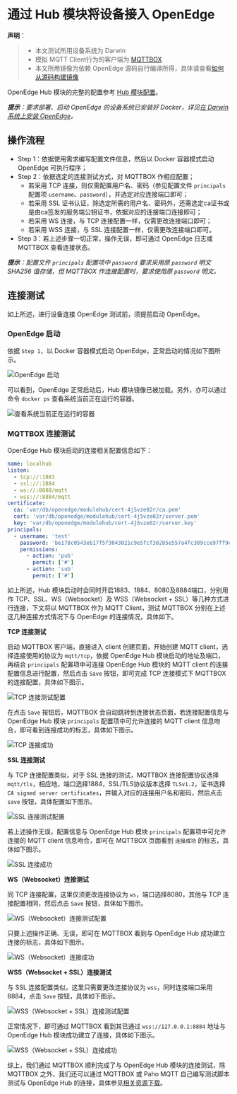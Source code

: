 # 通过 Hub 模块将设备接入 OpenEdge

**声明**：

> + 本文测试所用设备系统为 Darwin
> + 模拟 MQTT Client行为的客户端为 [MQTTBOX](../Resources-download.md#下载MQTTBOX客户端)
> + 本文所用镜像为依赖 OpenEdge 源码自行编译所得，具体请查看[如何从源码构建镜像](../setup/Build-OpenEdge-from-Source.md)

OpenEdge Hub 模块的完整的配置参考 [Hub 模块配置](./Config-interpretation.md#Hub模块配置)。

_**提示**：要求部署、启动 OpenEdge 的设备系统已安装好 Docker，详见[在 Darwin 系统上安装 OpenEdge](../setup/Install-OpenEdge-on-Darwin.md)。_

## 操作流程

- Step 1：依据使用需求编写配置文件信息，然后以 Docker 容器模式启动 OpenEdge 可执行程序；
- Step 2：依据选定的连接测试方式，对 MQTTBOX 作相应配置；
    - 若采用 TCP 连接，则仅需配置用户名、密码（参见配置文件 `principals` 配置项 `username`、`password`），并选定对应连接端口即可；
    - 若采用 SSL 证书认证，除选定所需的用户名、密码外，还需选定ca证书或是由ca签发的服务端公钥证书，依据对应的连接端口连接即可；
    - 若采用 WS 连接，与 TCP 连接配置一样，仅需更改连接端口即可；
    - 若采用 WSS 连接，与 SSL 连接配置一样，仅需更改连接端口即可。
- Step 3：若上述步骤一切正常，操作无误，即可通过 OpenEdge 日志或 MQTTBOX 查看连接状态。

_**提示**：配置文件 `principals` 配置项中 `password` 要求采用原 `password` 明文 SHA256 值存储，但 MQTTBOX 作连接配置时，要求使用原 `password` 明文。_

## 连接测试

如上所述，进行设备连接 OpenEdge 测试前，须提前启动 OpenEdge。

### OpenEdge 启动

依据 `Step 1`，以 Docker 容器模式启动 OpenEdge，正常启动的情况如下图所示。

![OpenEdge 启动](../../images/tutorials/connect/openedge-hub-start.png)

可以看到，OpenEdge 正常启动后，Hub 模块镜像已被加载。另外，亦可以通过命令 `docker ps` 查看系统当前正在运行的容器。

![查看系统当前正在运行的容器](../../images/tutorials/connect/container-openedge-hub-run.png)

### MQTTBOX 连接测试

OpenEdge Hub 模块启动的连接相关配置信息如下：

```yaml
name: localhub
listen:
  - tcp://:1883
  - ssl://:1884
  - ws://:8080/mqtt
  - wss://:8884/mqtt
certificate:
  ca: 'var/db/openedge/modulehub/cert-4j5vze02r/ca.pem'
  cert: 'var/db/openedge/modulehub/cert-4j5vze02r/server.pem'
  key: 'var/db/openedge/modulehub/cert-4j5vze02r/server.key'
principals:
  - username: 'test'
    password: 'be178c0543eb17f5f3043021c9e5fcf30285e557a4fc309cce97ff9ca6182912'
    permissions:
      - action: 'pub'
        permit: ['#']
      - action: 'sub'
        permit: ['#']
```

如上所述，Hub 模块启动时会同时开启1883、1884、8080及8884端口，分别用作 TCP、SSL、WS（Websocket）及 WSS（Websocket + SSL）等几种方式进行连接，下文将以 MQTTBOX 作为 MQTT Client，测试 MQTTBOX 分别在上述这几种连接方式情况下与 OpenEdge 的连接情况，具体如下。

**TCP 连接测试**

启动 MQTTBOX 客户端，直接进入 client 创建页面，开始创建 MQTT client，选择连接使用的协议为 `mqtt/tcp`，依据 OpenEdge Hub 模块启动的地址及端口，再结合 `principals` 配置项中可连接 OpenEdge Hub 模块的 MQTT client 的连接配置信息进行配置，然后点击 `Save` 按钮，即可完成 TCP 连接模式下 MQTTBOX 的连接配置，具体如下图示。

![TCP 连接测试配置](../../images/tutorials/connect/mqttbox-tcp-connect-config.png)

在点击 `Save` 按钮后，MQTTBOX 会自动跳转到连接状态页面，若连接配置信息与 OpenEdge Hub 模块 `principals` 配置项中可允许连接的 MQTT client 信息吻合，即可看到连接成功的标志，具体如下图示。

![TCP 连接成功](../../images/tutorials/connect/mqttbox-tcp-connect-success.png)

**SSL 连接测试**

与 TCP 连接配置类似，对于 SSL 连接的测试，MQTTBOX 连接配置协议选择 `mqtt/tls`，相应地，端口选择1884，SSL/TLS协议版本选择 `TLSv1.2`，证书选择 `CA signed server certificates`，并输入对应的连接用户名和密码，然后点击 `save` 按钮，具体配置如下图示。

![SSL 连接测试配置](../../images/tutorials/connect/mqttbox-ssl-connect-config.png)

若上述操作无误，配置信息与 OpenEdge Hub 模块 `principals` 配置项中可允许连接的 MQTT client 信息吻合，即可在 MQTTBOX 页面看到 `连接成功` 的标志，具体如下图示。

![SSL 连接成功](../../images/tutorials/connect/mqttbox-ssl-connect-success.png)

**WS（Websocket）连接测试**

同 TCP 连接配置，这里仅须更改连接协议为 `ws`，端口选择8080，其他与 TCP 连接配置相同，然后点击 `Save` 按钮，具体如下图示。

![WS（Websocket）连接测试配置](../../images/tutorials/connect/mqttbox-ws-connect-config.png)

只要上述操作正确、无误，即可在 MQTTBOX 看到与 OpenEdge Hub 成功建立连接的标志，具体如下图示。

![WS（Websocket）连接成功](../../images/tutorials/connect/mqttbox-ws-connect-success.png)

**WSS（Websocket + SSL）连接测试**

与 SSL 连接配置类似，这里只需要更改连接协议为 `wss`，同时连接端口采用8884，点击 `Save` 按钮，具体如下图示。

![WSS（Websocket + SSL）连接测试配置](../../images/tutorials/connect/mqttbox-wss-connect-config.png)

正常情况下，即可通过 MQTTBOX 看到其已通过 `wss://127.0.0.1:8884` 地址与 OpenEdge Hub 模块成功建立了连接，具体如下图示。

![WSS（Websocket + SSL）连接成功](../../images/tutorials/connect/mqttbox-wss-connect-success.png)

综上，我们通过 MQTTBOX 顺利完成了与 OpenEdge Hub 模块的连接测试，除 MQTTBOX 之外，我们还可以通过 MQTTBOX 或 Paho MQTT 自己编写测试脚本测试与 OpenEdge Hub 的连接，具体参见[相关资源下载](../Resources-download.md)。
